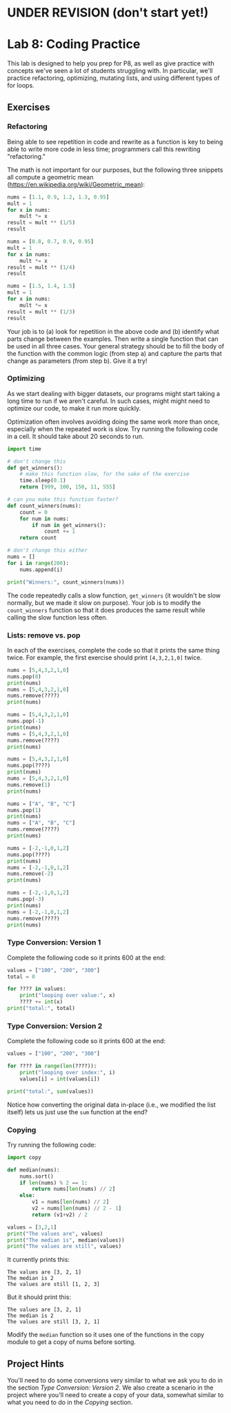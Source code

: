 # UNDER REVISION (don't start yet!)

# Lab 8: Coding Practice

This lab is designed to help you prep for P8, as well as give practice
with concepts we've seen a lot of students struggling with.  In
particular, we'll practice refactoring, optimizing, mutating lists,
and using different types of for loops.

## Exercises

### Refactoring

Being able to see repetition in code and rewrite as a function is key
to being able to write more code in less time; programmers call this
rewriting "refactoring."

The math is not important for our purposes, but the following three
snippets all compute a geometric mean
(https://en.wikipedia.org/wiki/Geometric_mean):

```python
nums = [1.1, 0.9, 1.2, 1.3, 0.95]
mult = 1
for x in nums:
    mult *= x
result = mult ** (1/5)
result
```

```python
nums = [0.8, 0.7, 0.9, 0.95]
mult = 1
for x in nums:
    mult *= x
result = mult ** (1/4)
result
```

```python
nums = [1.5, 1.4, 1.5]
mult = 1
for x in nums:
    mult *= x
result = mult ** (1/3)
result
```

Your job is to (a) look for repetition in the above code and (b)
identify what parts change between the examples.  Then write a single
function that can be used in all three cases.  Your general strategy
should be to fill the body of the function with the common logic (from
step a) and capture the parts that change as parameters (from step b).
Give it a try!

### Optimizing

As we start dealing with bigger datasets, our programs might start
taking a long time to run if we aren't careful.  In such cases, might
might need to optimize our code, to make it run more quickly.

Optimization often involves avoiding doing the same work more than
once, especially when the repeated work is slow.  Try running the
following code in a cell.  It should take about 20 seconds to run.

```python
import time

# don't change this
def get_winners():
    # make this function slow, for the sake of the exercise
    time.sleep(0.1)
    return [999, 100, 150, 11, 555]

# can you make this function faster?
def count_winners(nums):
    count = 0
    for num in nums:
        if num in get_winners():
            count += 1
    return count

# don't change this either
nums = []
for i in range(200):
    nums.append(i)

print("Winners:", count_winners(nums))
```

The code repeatedly calls a slow function, `get_winners` (it wouldn't
be slow normally, but we made it slow on purpose).  Your job is to
modify the `count_winners` function so that it does produces the same
result while calling the slow function less often.

### Lists: remove vs. pop

In each of the exercises, complete the code so that it prints the same
thing twice.  For example, the first exercise should print
`[4,3,2,1,0]` twice.

```python
nums = [5,4,3,2,1,0]
nums.pop(0)
print(nums)
nums = [5,4,3,2,1,0]
nums.remove(????)
print(nums)
```

```python
nums = [5,4,3,2,1,0]
nums.pop(-1)
print(nums)
nums = [5,4,3,2,1,0]
nums.remove(????)
print(nums)
```

```python
nums = [5,4,3,2,1,0]
nums.pop(????)
print(nums)
nums = [5,4,3,2,1,0]
nums.remove(1)
print(nums)
```

```python
nums = ["A", "B", "C"]
nums.pop(1)
print(nums)
nums = ["A", "B", "C"]
nums.remove(????)
print(nums)
```

```python
nums = [-2,-1,0,1,2]
nums.pop(????)
print(nums)
nums = [-2,-1,0,1,2]
nums.remove(-2)
print(nums)
```

```python
nums = [-2,-1,0,1,2]
nums.pop(-3)
print(nums)
nums = [-2,-1,0,1,2]
nums.remove(????)
print(nums)
```

### Type Conversion: Version 1

Complete the following code so it prints 600 at the end:

```python
values = ["100", "200", "300"]
total = 0

for ???? in values:
    print("looping over value:", x)
    ???? += int(x)
print("total:", total)
```

### Type Conversion: Version 2

Complete the following code so it prints 600 at the end:

```python
values = ["100", "200", "300"]

for ???? in range(len(????)):
    print("looping over index:", i)
    values[i] = int(values[i])

print("total:", sum(values))
```

Notice how converting the original data in-place (i.e., we modified
the list itself) lets us just use the `sum` function at the end?

### Copying

Try running the following code:

```python
import copy

def median(nums):
    nums.sort()
    if len(nums) % 2 == 1:
        return nums[len(nums) // 2]
    else:
        v1 = nums[len(nums) // 2]
        v2 = nums[len(nums) // 2 - 1]
        return (v1+v2) / 2

values = [3,2,1]
print("The values are", values)
print("The median is", median(values))
print("The values are still", values)
```

It currently prints this:

```
The values are [3, 2, 1]
The median is 2
The values are still [1, 2, 3]
```

But it should print this:

```
The values are [3, 2, 1]
The median is 2
The values are still [3, 2, 1]
```

Modify the `median` function so it uses one of the functions in the
copy module to get a copy of nums before sorting.

## Project Hints

You'll need to do some conversions very similar to what we ask you to
do in the section *Type Conversion: Version 2*.  We also create a
scenario in the project where you'll need to create a copy of your
data, somewhat similar to what you need to do in the *Copying*
section.
